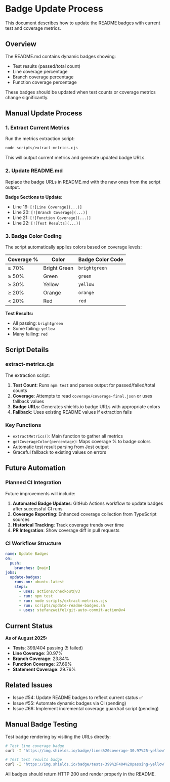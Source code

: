 # Badge Update Process

This document describes how to update the README badges with current test and coverage metrics.

## Overview

The README.md contains dynamic badges showing:

- Test results (passed/total count)
- Line coverage percentage
- Branch coverage percentage  
- Function coverage percentage

These badges should be updated when test counts or coverage metrics change significantly.

## Manual Update Process

### 1. Extract Current Metrics

Run the metrics extraction script:

```bash
node scripts/extract-metrics.cjs
```

This will output current metrics and generate updated badge URLs.

### 2. Update README.md

Replace the badge URLs in README.md with the new ones from the script output.

**Badge Sections to Update:**

- Line 19: `[![Line Coverage](...)]`
- Line 20: `[![Branch Coverage](...)]`  
- Line 21: `[![Function Coverage](...)]`
- Line 22: `[![Test Results](...)]`

### 3. Badge Color Coding

The script automatically applies colors based on coverage levels:

| Coverage % | Color | Badge Color Code |
|-----------|-------|------------------|
| ≥ 70% | Bright Green | `brightgreen` |
| ≥ 50% | Green | `green` |
| ≥ 30% | Yellow | `yellow` |
| ≥ 20% | Orange | `orange` |
| < 20% | Red | `red` |

**Test Results:**

- All passing: `brightgreen`
- Some failing: `yellow`
- Many failing: `red`

## Script Details

### extract-metrics.cjs

The extraction script:

1. **Test Count**: Runs `npm test` and parses output for passed/failed/total counts
2. **Coverage**: Attempts to read `coverage/coverage-final.json` or uses fallback values
3. **Badge URLs**: Generates shields.io badge URLs with appropriate colors
4. **Fallback**: Uses existing README values if extraction fails

### Key Functions

- `extractMetrics()`: Main function to gather all metrics
- `getCoverageColor(percentage)`: Maps coverage % to badge colors
- Automatic test result parsing from Jest output
- Graceful fallback to existing values on errors

## Future Automation

### Planned CI Integration

Future improvements will include:

1. **Automated Badge Updates**: GitHub Actions workflow to update badges after successful CI runs
2. **Coverage Reporting**: Enhanced coverage collection from TypeScript sources  
3. **Historical Tracking**: Track coverage trends over time
4. **PR Integration**: Show coverage diff in pull requests

### CI Workflow Structure

```yaml
name: Update Badges
on:
  push:
    branches: [main]
jobs:
  update-badges:
    runs-on: ubuntu-latest
    steps:
      - uses: actions/checkout@v3
      - run: npm test
      - run: node scripts/extract-metrics.cjs
      - run: scripts/update-readme-badges.sh
      - uses: stefanzweifel/git-auto-commit-action@v4
```

## Current Status

**As of August 2025:**

- **Tests**: 399/404 passing (5 failed)
- **Line Coverage**: 30.97%
- **Branch Coverage**: 23.84%
- **Function Coverage**: 27.69%
- **Statement Coverage**: 29.76%

## Related Issues

- Issue #54: Update README badges to reflect current status ✅
- Issue #55: Automate dynamic badges via CI (pending)
- Issue #66: Implement incremental coverage guardrail script (pending)

## Manual Badge Testing

Test badge rendering by visiting the URLs directly:

```bash
# Test line coverage badge
curl -I "https://img.shields.io/badge/lines%20coverage-30.97%25-yellow?logo=jest&logoColor=white"

# Test test results badge  
curl -I "https://img.shields.io/badge/tests-399%2F404%20passing-yellow?logo=checkmarx&logoColor=white"
```

All badges should return HTTP 200 and render properly in the README.
